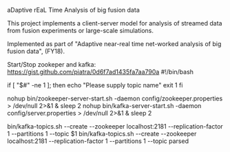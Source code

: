 aDaptive rEaL Time Analysis of big fusion data

This project implements a client-server model for analysis of streamed data from
fusion experiments or large-scale simulations.

Implemented as part of "Adaptive near-real time net-worked analysis of big
fusion data", (FY18).


Start/Stop zookeper and kafka: https://gist.github.com/piatra/0d6f7ad1435fa7aa790a
#!/bin/bash

if [ "$#" -ne 1 ]; then
  echo "Please supply topic name"
  exit 1
fi

nohup bin/zookeeper-server-start.sh -daemon config/zookeeper.properties > /dev/null 2>&1 &
sleep 2
nohup bin/kafka-server-start.sh -daemon config/server.properties > /dev/null 2>&1 &
sleep 2

bin/kafka-topics.sh --create --zookeeper localhost:2181 --replication-factor 1 --partitions 1 --topic $1
bin/kafka-topics.sh --create --zookeeper localhost:2181 --replication-factor 1 --partitions 1 --topic parsed
